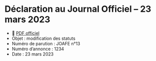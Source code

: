 # Déclaration au Journal Officiel – 23 mars 2023

- 📎 [PDF officiel](../../public/jo-depot-2023.pdf)
- Objet : modification des statuts
- Numéro de parution : JOAFE n°13
- Numéro d’annonce : 1234
- Date : 23 mars 2023
